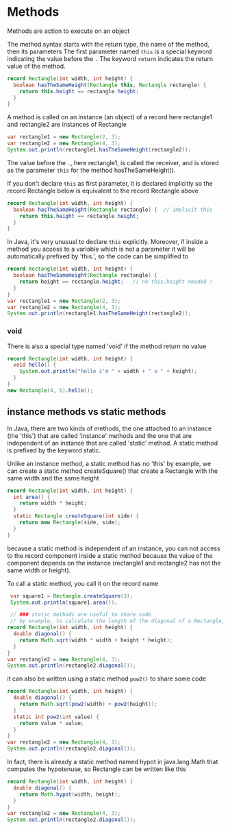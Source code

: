 # Methods
Methods are action to execute on an object

The method syntax starts with the return type, the name of the method,
then its parameters
The first parameter named `this` is a special keyword indicating the value
before the `.`
The keyword `return` indicates the return value of the method.
```java
record Rectangle(int width, int height) {
  boolean hasTheSameHeight(Rectangle this, Rectangle rectangle) {
    return this.height == rectangle.height;
  }
}
```

A method is called on an instance (an object) of a record
here rectangle1 and rectangle2 are instances of Rectangle
```java
var rectangle1 = new Rectangle(2, 3);
var rectangle2 = new Rectangle(4, 3);
System.out.println(rectangle1.hasTheSameHeight(rectangle2));
```

The value before the `.`, here rectangle1, is called the receiver,
and is stored as the parameter `this` for the method hasTheSameHeight(). 

If you don't declare `this` as first parameter, it is declared implicitly
so the record Rectangle below is equivalent to the record Rectangle above
```java
record Rectangle(int width, int height) {
  boolean hasTheSameHeight(Rectangle rectangle) {  // implicit this
    return this.height == rectangle.height;
  }
}
```

In Java, it's very unusual to declare `this` explicitly.
Moreover, if inside a method you access to a variable which is not a parameter
it will be automatically prefixed by 'this.', so the code can be simplified to
```java
record Rectangle(int width, int height) {
  boolean hasTheSameHeight(Rectangle rectangle) {
    return height == rectangle.height;   // no this.height needed !
  }
}
var rectangle1 = new Rectangle(2, 3);
var rectangle2 = new Rectangle(4, 3);
System.out.println(rectangle1.hasTheSameHeight(rectangle2));
```


### void
There is also a special type named 'void' if the method return no value
```java
record Rectangle(int width, int height) {
  void hello() {
    System.out.println("hello i'm " + width + " x " + height);
  }
}
new Rectangle(4, 5).hello();
```


## instance methods vs static methods
In Java, there are two kinds of methods, the one attached to an instance (the 'this')
that are called 'instance' methods and the one that are independent of an instance
that are called 'static' method. A static method is prefixed by the keyword static.

Unlike an instance method, a static method has no 'this'
by example, we can create a static method createSquare() that create a Rectangle
with the same width and the same height

```java
record Rectangle(int width, int height) {
  int area() {
    return width * height;
  }
  static Rectangle createSquare(int side) {
    return new Rectangle(side, side);
  }
}
```

because a static method is independent of an instance, you can not access to the
record component inside a static method because the value of the component depends
on the instance (rectangle1 and rectangle2 has not the same width or height).

To call a static method, you call it on the record name
```java
 var square1 = Rectangle.createSquare(3);
 System.out.println(square1.area());
```
 
 
```java
 // ### static methods are useful to share code
 // by example, to calculate the length of the diagonal of a Rectangle, one can write
record Rectangle(int width, int height) {
  double diagonal() {
    return Math.sqrt(width * width + height * height);
  }
}
var rectangle2 = new Rectangle(4, 3);
System.out.println(rectangle2.diagonal());
```

it can also be written using a static method `pow2()` to share some code
```java
record Rectangle(int width, int height) {
  double diagonal() {
    return Math.sqrt(pow2(width) + pow2(height));
  }
  static int pow2(int value) {
    return value * value;
  }
}
var rectangle2 = new Rectangle(4, 3);
System.out.println(rectangle2.diagonal());
```


In fact, there is already a static method named hypot in java.lang.Math
that computes the hypotenuse, so Rectangle can be written like this
```java
record Rectangle(int width, int height) {
  double diagonal() {
    return Math.hypot(width, height);
  }
}
var rectangle2 = new Rectangle(4, 3);
System.out.println(rectangle2.diagonal());
```


